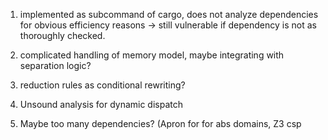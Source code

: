 1. implemented as subcommand of cargo, does not analyze dependencies for obvious efficiency reasons -> still vulnerable if dependency is not as thoroughly checked.
2. complicated handling of memory model, maybe integrating with separation logic?

3. reduction rules as conditional rewriting?

4. Unsound analysis for dynamic dispatch

5. Maybe too many dependencies? (Apron for for abs domains, Z3 csp
